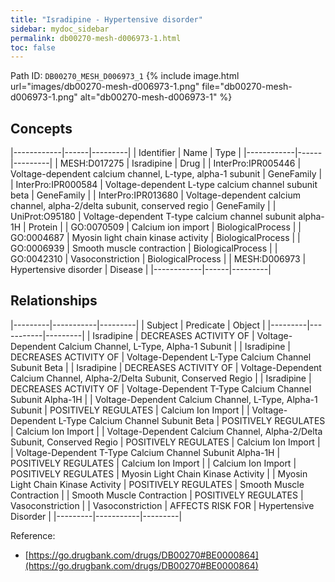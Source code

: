 ```yaml
---
title: "Isradipine - Hypertensive disorder"
sidebar: mydoc_sidebar
permalink: db00270-mesh-d006973-1.html
toc: false 
---
```



Path ID: `DB00270_MESH_D006973_1`
{% include image.html url="images/db00270-mesh-d006973-1.png" file="db00270-mesh-d006973-1.png" alt="db00270-mesh-d006973-1" %}

## Concepts

|------------|------|---------|
| Identifier | Name | Type    |
|------------|------|---------|
| MESH:D017275 | Isradipine | Drug |
| InterPro:IPR005446 | Voltage-dependent calcium channel, L-type, alpha-1 subunit | GeneFamily |
| InterPro:IPR000584 | Voltage-dependent L-type calcium channel subunit beta | GeneFamily |
| InterPro:IPR013680 | Voltage-dependent calcium channel, alpha-2/delta subunit, conserved regio | GeneFamily |
| UniProt:O95180 | Voltage-dependent T-type calcium channel subunit alpha-1H | Protein |
| GO:0070509 | Calcium ion import | BiologicalProcess |
| GO:0004687 | Myosin light chain kinase activity | BiologicalProcess |
| GO:0006939 | Smooth muscle contraction | BiologicalProcess |
| GO:0042310 | Vasoconstriction | BiologicalProcess |
| MESH:D006973 | Hypertensive disorder | Disease |
|------------|------|---------|

## Relationships

|---------|-----------|---------|
| Subject | Predicate | Object  |
|---------|-----------|---------|
| Isradipine | DECREASES ACTIVITY OF | Voltage-Dependent Calcium Channel, L-Type, Alpha-1 Subunit |
| Isradipine | DECREASES ACTIVITY OF | Voltage-Dependent L-Type Calcium Channel Subunit Beta |
| Isradipine | DECREASES ACTIVITY OF | Voltage-Dependent Calcium Channel, Alpha-2/Delta Subunit, Conserved Regio |
| Isradipine | DECREASES ACTIVITY OF | Voltage-Dependent T-Type Calcium Channel Subunit Alpha-1H |
| Voltage-Dependent Calcium Channel, L-Type, Alpha-1 Subunit | POSITIVELY REGULATES | Calcium Ion Import |
| Voltage-Dependent L-Type Calcium Channel Subunit Beta | POSITIVELY REGULATES | Calcium Ion Import |
| Voltage-Dependent Calcium Channel, Alpha-2/Delta Subunit, Conserved Regio | POSITIVELY REGULATES | Calcium Ion Import |
| Voltage-Dependent T-Type Calcium Channel Subunit Alpha-1H | POSITIVELY REGULATES | Calcium Ion Import |
| Calcium Ion Import | POSITIVELY REGULATES | Myosin Light Chain Kinase Activity |
| Myosin Light Chain Kinase Activity | POSITIVELY REGULATES | Smooth Muscle Contraction |
| Smooth Muscle Contraction | POSITIVELY REGULATES | Vasoconstriction |
| Vasoconstriction | AFFECTS RISK FOR | Hypertensive Disorder |
|---------|-----------|---------|

Reference: 
  - [https://go.drugbank.com/drugs/DB00270#BE0000864](https://go.drugbank.com/drugs/DB00270#BE0000864)
